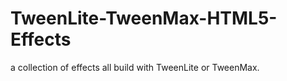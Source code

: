 TweenLite-TweenMax-HTML5-Effects
================================

a collection of effects all build with TweenLite or TweenMax.
